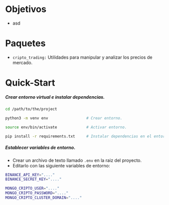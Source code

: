 # Objetivos
- asd

# Paquetes
- `cripto_trading:` Utilidades para manipular y analizar los precios de mercado.


# Quick-Start
##### Crear entorno virtual e instalar dependencias.
```bash
cd /path/to/the/project

python3 -m venv env                 # Crear entorno.

source env/bin/activate             # Activar entorno.

pip install -r requirements.txt     # Instalar dependencias en el entorno.
```

##### Establecer variables de entorno.
- Crear un archivo de texto llamado `.env` en la raiz del proyecto.
- Editarlo con las siguiente variables de entorno:
```bash
BINANCE_API_KEY="...."
BINANCE_SECRET_KEY="...."

MONGO_CRIPTO_USER="...."
MONGO_CRIPTO_PASSWORD="...."
MONGO_CRIPTO_CLUSTER_DOMAIN="...."
```



